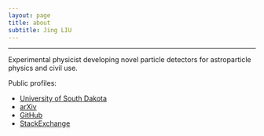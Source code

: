 ```yaml
---
layout: page
title: about
subtitle: Jing LIU
---
```


---------------

Experimental physicist developing novel particle detectors for astroparticle physics and civil use.

Public profiles:

  - [University of South Dakota](http://www.usd.edu/arts-and-sciences/physics/jing-liu.cfm)
  - [arXiv](http://arxiv.org/a/liu_j_2)
  - [GitHub](https://github.com/jintonic)
  - [StackExchange](http://stackexchange.com/users/2014017/jing)
